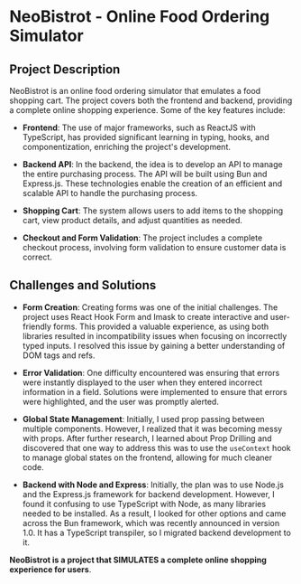 # **NeoBistrot - Online Food Ordering Simulator**

## **Project Description**

NeoBistrot is an online food ordering simulator that emulates a food shopping cart. The project covers both the frontend and backend, providing a complete online shopping experience. Some of the key features include:

- **Frontend**: The use of major frameworks, such as ReactJS with TypeScript, has provided significant learning in typing, hooks, and componentization, enriching the project's development.

- **Backend API**: In the backend, the idea is to develop an API to manage the entire purchasing process. The API will be built using Bun and Express.js. These technologies enable the creation of an efficient and scalable API to handle the purchasing process.

- **Shopping Cart**: The system allows users to add items to the shopping cart, view product details, and adjust quantities as needed.

- **Checkout and Form Validation**: The project includes a complete checkout process, involving form validation to ensure customer data is correct.

## **Challenges and Solutions**

- **Form Creation**: Creating forms was one of the initial challenges. The project uses React Hook Form and Imask to create interactive and user-friendly forms. This provided a valuable experience, as using both libraries resulted in incompatibility issues when focusing on incorrectly typed inputs. I resolved this issue by gaining a better understanding of DOM tags and refs.

- **Error Validation**: One difficulty encountered was ensuring that errors were instantly displayed to the user when they entered incorrect information in a field. Solutions were implemented to ensure that errors were highlighted, and the user was promptly alerted.

- **Global State Management**: Initially, I used prop passing between multiple components. However, I realized that it was becoming messy with props. After further research, I learned about Prop Drilling and discovered that one way to address this was to use the `useContext` hook to manage global states on the frontend, allowing for much cleaner code.

- **Backend with Node and Express**: Initially, the plan was to use Node.js and the Express.js framework for backend development. However, I found it confusing to use TypeScript with Node, as many libraries needed to be installed. As a result, I looked for other options and came across the Bun framework, which was recently announced in version 1.0. It has a TypeScript transpiler, so I migrated backend development to it.

**NeoBistrot is a project that SIMULATES a complete online shopping experience for users**.
